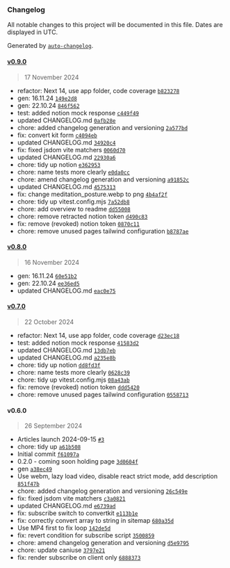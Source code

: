 ### Changelog

All notable changes to this project will be documented in this file. Dates are displayed in UTC.

Generated by [`auto-changelog`](https://github.com/CookPete/auto-changelog).

#### [v0.9.0](https://github.com/Idlesome/channelpositivity/compare/v0.8.0...v0.9.0)

> 17 November 2024

- refactor: Next 14, use app folder, code coverage [`b823278`](https://github.com/Idlesome/channelpositivity/commit/b823278309750fa1e4fb21662fc5e60d7f06be85)
- gen: 16.11.24 [`149e2d8`](https://github.com/Idlesome/channelpositivity/commit/149e2d87ef8e03c7a931dc368b0b23563c2a397e)
- gen: 22.10.24 [`846f562`](https://github.com/Idlesome/channelpositivity/commit/846f5627a637dfd2662ae8fc62a7893dd6494c8e)
- test: added notion mock response [`c449f49`](https://github.com/Idlesome/channelpositivity/commit/c449f492b5a963037b6764bacc1dd31ccd02fbcd)
- updated CHANGELOG.md [`0afb28e`](https://github.com/Idlesome/channelpositivity/commit/0afb28ef292f79387bebe7314b94814e21c485aa)
- chore: added changelog generation and versioning [`2a577bd`](https://github.com/Idlesome/channelpositivity/commit/2a577bd7a2d5360f74151d8783be963779c5bbee)
- fix: convert kit form [`c4094eb`](https://github.com/Idlesome/channelpositivity/commit/c4094eb971b9215de0241588c5a9625acb9fb169)
- updated CHANGELOG.md [`34920c4`](https://github.com/Idlesome/channelpositivity/commit/34920c4af032f11b39d9df6e166b0244d0f336bd)
- fix: fixed jsdom vite matchers [`0060d70`](https://github.com/Idlesome/channelpositivity/commit/0060d70048bae09d1f801463cdf5fa719887d2c4)
- updated CHANGELOG.md [`22930a6`](https://github.com/Idlesome/channelpositivity/commit/22930a610d91d89d011e4e86a4c850844c5525a5)
- chore: tidy up notion [`e362953`](https://github.com/Idlesome/channelpositivity/commit/e3629533cff6878f2be1ab7f94165a5ee8f9970c)
- chore: name tests more clearly [`e0da0cc`](https://github.com/Idlesome/channelpositivity/commit/e0da0cc1f2348deaefc6c2cda0ce55c720810bf9)
- chore: amend changelog generation and versioning [`a91852c`](https://github.com/Idlesome/channelpositivity/commit/a91852c8c47c28dc5ec56061f0bc15a97f331bfd)
- updated CHANGELOG.md [`4575313`](https://github.com/Idlesome/channelpositivity/commit/45753134184e314751e81f3776fd2889f59c0725)
- fix: change meditation_posture.webp to png [`4b4af2f`](https://github.com/Idlesome/channelpositivity/commit/4b4af2f66191756128d5a7ba18daac09bf983261)
- chore: tidy up vitest.config.mjs [`7a52db8`](https://github.com/Idlesome/channelpositivity/commit/7a52db872a78c6f7ed97680eb79afcd73bb13b8e)
- chore: add overview to readme [`dd55008`](https://github.com/Idlesome/channelpositivity/commit/dd55008a84d15024f3dd4d8c6f07b8ce36013904)
- chore: remove retracted notion token [`d490c83`](https://github.com/Idlesome/channelpositivity/commit/d490c83def53f1fbf919ffb3b0d9248a481cb9e9)
- fix: remove (revoked) notion token [`0870c11`](https://github.com/Idlesome/channelpositivity/commit/0870c112ce682d1ead69efd1b8c0612490064ff9)
- chore: remove unused pages tailwind configuration [`b8787ae`](https://github.com/Idlesome/channelpositivity/commit/b8787ae56aed65d4b1c45d3205ac9aece67f1a9e)

#### [v0.8.0](https://github.com/Idlesome/channelpositivity/compare/v0.7.0...v0.8.0)

> 16 November 2024

- gen: 16.11.24 [`60e51b2`](https://github.com/Idlesome/channelpositivity/commit/60e51b2c5889d21acd6db7408a58038305c9561d)
- gen: 22.10.24 [`ee36ed5`](https://github.com/Idlesome/channelpositivity/commit/ee36ed59667ffd109a0ff24a920686dd104dc2cf)
- updated CHANGELOG.md [`eac0e75`](https://github.com/Idlesome/channelpositivity/commit/eac0e75395b6fc88c075f97c8891ded97922b564)

#### [v0.7.0](https://github.com/Idlesome/channelpositivity/compare/v0.6.0...v0.7.0)

> 22 October 2024

- refactor: Next 14, use app folder, code coverage [`d23ec18`](https://github.com/Idlesome/channelpositivity/commit/d23ec188fc36455cfe1f00200cdc4025fbddf02c)
- test: added notion mock response [`41583d2`](https://github.com/Idlesome/channelpositivity/commit/41583d2ac8336a2e87d4e4936ec3caa0c914b2de)
- updated CHANGELOG.md [`13db7eb`](https://github.com/Idlesome/channelpositivity/commit/13db7eb227fdb072470b4b7de2a5c683c45eb1f5)
- updated CHANGELOG.md [`a235e8b`](https://github.com/Idlesome/channelpositivity/commit/a235e8bbc8b0fe088f0f34263a83c263176fa27c)
- chore: tidy up notion [`dd8fd3f`](https://github.com/Idlesome/channelpositivity/commit/dd8fd3fca6a2d9afcd9e416cade810d48892eb19)
- chore: name tests more clearly [`0628c39`](https://github.com/Idlesome/channelpositivity/commit/0628c395b9188d3292ced13f5477c3c00d9367f8)
- chore: tidy up vitest.config.mjs [`08a43ab`](https://github.com/Idlesome/channelpositivity/commit/08a43ab74e9d8cae31db1596062f8223475c690c)
- fix: remove (revoked) notion token [`ddd5420`](https://github.com/Idlesome/channelpositivity/commit/ddd5420344ad1dab0eb103907cd23748fa16ae1c)
- chore: remove unused pages tailwind configuration [`0558713`](https://github.com/Idlesome/channelpositivity/commit/055871315b4c489853ce77f90382fcf921e3345a)

#### v0.6.0

> 26 September 2024

- Articles launch 2024-09-15 [`#3`](https://github.com/Idlesome/channelpositivity/pull/3)
- chore: tidy up [`a61b508`](https://github.com/Idlesome/channelpositivity/commit/a61b50862012007ce4e37d933ff7cb546af6f849)
- Initial commit [`f61097a`](https://github.com/Idlesome/channelpositivity/commit/f61097a91f5257a810924c02f13d10a2885e175c)
- 0.2.0 - coming soon holding page [`3d0604f`](https://github.com/Idlesome/channelpositivity/commit/3d0604fddec238413091146d9b06c7843a0159d3)
- gen [`a38ec49`](https://github.com/Idlesome/channelpositivity/commit/a38ec49232a0dc53ed56ee0324555d482261b8d5)
- Use webm, lazy load video, disable react strict mode, add description [`851f47b`](https://github.com/Idlesome/channelpositivity/commit/851f47badb2b64d552c8bcf186c05f305193552c)
- chore: added changelog generation and versioning [`26c549e`](https://github.com/Idlesome/channelpositivity/commit/26c549eb51c3eba8080b0c0d26ec7628ef394e6f)
- fix: fixed jsdom vite matchers [`c3a0821`](https://github.com/Idlesome/channelpositivity/commit/c3a08214723930caadc5cf34692dbb9d75aab9a8)
- updated CHANGELOG.md [`e6739ad`](https://github.com/Idlesome/channelpositivity/commit/e6739adb0966c562439a0962ea1e12b608598906)
- fix: subscribe switch to convertkit [`e113b1e`](https://github.com/Idlesome/channelpositivity/commit/e113b1ed9fc5f458dcfffd291e5c3687fc04f2c1)
- fix: correctly convert array to string in sitemap [`680a35d`](https://github.com/Idlesome/channelpositivity/commit/680a35d3bf7528fd614be65a4b5586082ef2ba33)
- Use MP4 first to fix loop [`142de5d`](https://github.com/Idlesome/channelpositivity/commit/142de5dafba728a7ef4ebe5a083d50b79ad2c12c)
- fix: revert condition for subscribe script [`3500859`](https://github.com/Idlesome/channelpositivity/commit/3500859d9e5f1e140c5d0a166908a2491e9763fe)
- chore: amend changelog generation and versioning [`d5e9795`](https://github.com/Idlesome/channelpositivity/commit/d5e97958ab157da6d51c90b14951b6cabece87f1)
- chore: update caniuse [`3797e21`](https://github.com/Idlesome/channelpositivity/commit/3797e213c4cd0e087cd735c07841d7650e6ea748)
- fix: render subscribe on client only [`6888373`](https://github.com/Idlesome/channelpositivity/commit/6888373dffdefc48c97716e7201190ff28e129a4)
